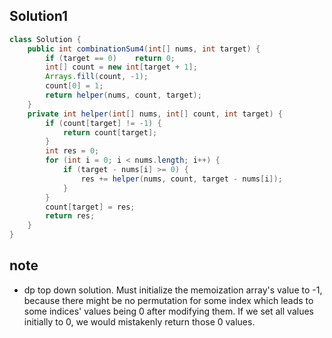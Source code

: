 ## Solution1
``` java
class Solution {
    public int combinationSum4(int[] nums, int target) {
        if (target == 0)    return 0;
        int[] count = new int[target + 1];
        Arrays.fill(count, -1);
        count[0] = 1;
        return helper(nums, count, target);
    }
    private int helper(int[] nums, int[] count, int target) {
        if (count[target] != -1) {
            return count[target];
        }
        int res = 0;
        for (int i = 0; i < nums.length; i++) {
            if (target - nums[i] >= 0) {
                res += helper(nums, count, target - nums[i]);
            }
        }
        count[target] = res;
        return res;
    }
}
```

## note
* dp top down solution. Must initialize the memoization array's value to -1, because there might be no permutation for 
some index which leads to some indices' values being 0 after modifying them. If we set all values initially to 0, we would 
mistakenly return those 0 values.
